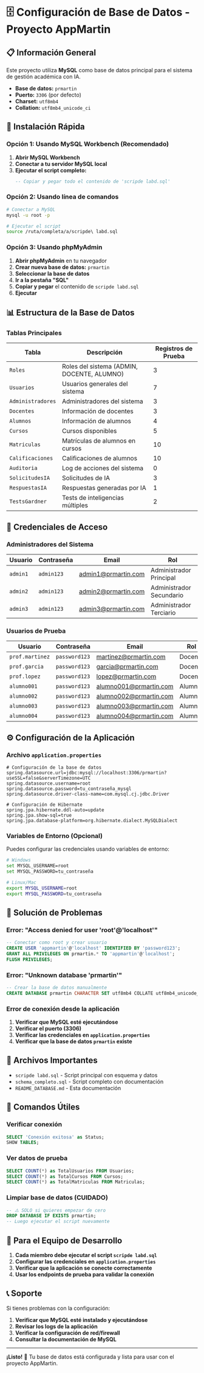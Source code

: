 # 🗄️ Configuración de Base de Datos - Proyecto AppMartin

## 📋 Información General

Este proyecto utiliza **MySQL** como base de datos principal para el sistema de gestión académica con IA.

- **Base de datos:** `prmartin`
- **Puerto:** `3306` (por defecto)
- **Charset:** `utf8mb4`
- **Collation:** `utf8mb4_unicode_ci`

## 🚀 Instalación Rápida

### Opción 1: Usando MySQL Workbench (Recomendado)

1. **Abrir MySQL Workbench**
2. **Conectar a tu servidor MySQL local**
3. **Ejecutar el script completo:**
   ```sql
   -- Copiar y pegar todo el contenido de 'scripde labd.sql'
   ```

### Opción 2: Usando línea de comandos

```bash
# Conectar a MySQL
mysql -u root -p

# Ejecutar el script
source /ruta/completa/a/scripde\ labd.sql
```

### Opción 3: Usando phpMyAdmin

1. **Abrir phpMyAdmin** en tu navegador
2. **Crear nueva base de datos:** `prmartin`
3. **Seleccionar la base de datos**
4. **Ir a la pestaña "SQL"**
5. **Copiar y pegar** el contenido de `scripde labd.sql`
6. **Ejecutar**

## 📊 Estructura de la Base de Datos

### Tablas Principales

| Tabla | Descripción | Registros de Prueba |
|-------|-------------|-------------------|
| `Roles` | Roles del sistema (ADMIN, DOCENTE, ALUMNO) | 3 |
| `Usuarios` | Usuarios generales del sistema | 7 |
| `Administradores` | Administradores del sistema | 3 |
| `Docentes` | Información de docentes | 3 |
| `Alumnos` | Información de alumnos | 4 |
| `Cursos` | Cursos disponibles | 5 |
| `Matriculas` | Matrículas de alumnos en cursos | 10 |
| `Calificaciones` | Calificaciones de alumnos | 10 |
| `Auditoria` | Log de acciones del sistema | 0 |
| `SolicitudesIA` | Solicitudes de IA | 3 |
| `RespuestasIA` | Respuestas generadas por IA | 1 |
| `TestsGardner` | Tests de inteligencias múltiples | 2 |

## 🔐 Credenciales de Acceso

### Administradores del Sistema

| Usuario | Contraseña | Email | Rol |
|---------|------------|-------|-----|
| `admin1` | `admin123` | admin1@prmartin.com | Administrador Principal |
| `admin2` | `admin123` | admin2@prmartin.com | Administrador Secundario |
| `admin3` | `admin123` | admin3@prmartin.com | Administrador Terciario |

### Usuarios de Prueba

| Usuario | Contraseña | Email | Rol |
|---------|------------|-------|-----|
| `prof.martinez` | `password123` | martinez@prmartin.com | Docente |
| `prof.garcia` | `password123` | garcia@prmartin.com | Docente |
| `prof.lopez` | `password123` | lopez@prmartin.com | Docente |
| `alumno001` | `password123` | alumno001@prmartin.com | Alumno |
| `alumno002` | `password123` | alumno002@prmartin.com | Alumno |
| `alumno003` | `password123` | alumno003@prmartin.com | Alumno |
| `alumno004` | `password123` | alumno004@prmartin.com | Alumno |

## ⚙️ Configuración de la Aplicación

### Archivo `application.properties`

```properties
# Configuración de la base de datos
spring.datasource.url=jdbc:mysql://localhost:3306/prmartin?useSSL=false&serverTimezone=UTC
spring.datasource.username=root
spring.datasource.password=tu_contraseña_mysql
spring.datasource.driver-class-name=com.mysql.cj.jdbc.Driver

# Configuración de Hibernate
spring.jpa.hibernate.ddl-auto=update
spring.jpa.show-sql=true
spring.jpa.database-platform=org.hibernate.dialect.MySQLDialect
```

### Variables de Entorno (Opcional)

Puedes configurar las credenciales usando variables de entorno:

```bash
# Windows
set MYSQL_USERNAME=root
set MYSQL_PASSWORD=tu_contraseña

# Linux/Mac
export MYSQL_USERNAME=root
export MYSQL_PASSWORD=tu_contraseña
```

## 🔧 Solución de Problemas

### Error: "Access denied for user 'root'@'localhost'"

```sql
-- Conectar como root y crear usuario
CREATE USER 'appmartin'@'localhost' IDENTIFIED BY 'password123';
GRANT ALL PRIVILEGES ON prmartin.* TO 'appmartin'@'localhost';
FLUSH PRIVILEGES;
```

### Error: "Unknown database 'prmartin'"

```sql
-- Crear la base de datos manualmente
CREATE DATABASE prmartin CHARACTER SET utf8mb4 COLLATE utf8mb4_unicode_ci;
```

### Error de conexión desde la aplicación

1. **Verificar que MySQL esté ejecutándose**
2. **Verificar el puerto (3306)**
3. **Verificar las credenciales en `application.properties`**
4. **Verificar que la base de datos `prmartin` existe**

## 📁 Archivos Importantes

- `scripde labd.sql` - Script principal con esquema y datos
- `schema_completo.sql` - Script completo con documentación
- `README_DATABASE.md` - Esta documentación

## 🚀 Comandos Útiles

### Verificar conexión
```sql
SELECT 'Conexión exitosa' as Status;
SHOW TABLES;
```

### Ver datos de prueba
```sql
SELECT COUNT(*) as TotalUsuarios FROM Usuarios;
SELECT COUNT(*) as TotalCursos FROM Cursos;
SELECT COUNT(*) as TotalMatriculas FROM Matriculas;
```

### Limpiar base de datos (CUIDADO)
```sql
-- ⚠️ SOLO si quieres empezar de cero
DROP DATABASE IF EXISTS prmartin;
-- Luego ejecutar el script nuevamente
```

## 👥 Para el Equipo de Desarrollo

1. **Cada miembro debe ejecutar el script `scripde labd.sql`**
2. **Configurar las credenciales en `application.properties`**
3. **Verificar que la aplicación se conecte correctamente**
4. **Usar los endpoints de prueba para validar la conexión**

## 📞 Soporte

Si tienes problemas con la configuración:

1. **Verificar que MySQL esté instalado y ejecutándose**
2. **Revisar los logs de la aplicación**
3. **Verificar la configuración de red/firewall**
4. **Consultar la documentación de MySQL**

---

**¡Listo!** 🎉 Tu base de datos está configurada y lista para usar con el proyecto AppMartin.
